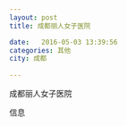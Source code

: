 ```yaml
--- 
layout: post 
title: 成都丽人女子医院

date:   2016-05-03 13:39:56 
categories: 其他  
city: 成都
  
--- 
```

   
成都丽人女子医院

信息

